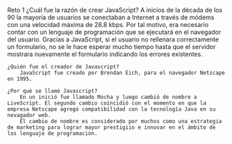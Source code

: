 Reto 1
    ¿Cuál fue la razón de crear JavaScript?
        A inicios de la década de los 90 la mayoría de usuarios se conectaban a Internet a través de módems con una velocidad máxima de 28.8 kbps. Por tal motivo, era necesario contar con un lenguaje de programación que se ejecutará en el navegador del usuario.
        Gracias a JavaScript, si el usuario no rellenara correctamente un formulario, no se le hace esperar mucho tiempo hasta que el servidor mostrara nuevamente el formulario indicando los errores existentes.

    ¿Quién fue el creador de Javascript?
        JavaScript fue creado por Brendan Eich, para el navegador Netscape en 1995.

    ¿Por qué se llamó Javascript?
        En un inició fue llamado Mocha y luego cambió de nombre a LiveScript. El segundo cambio coincidió con el momento en que la empresa Netscape agregó compatibilidad con la tecnología Java en su nevagador web.
        El cambio de nombre es considerado por muchos como una estrategia de marketing para lograr mayor prestigiio e innovar en el ámbito de los lenguaje de programación.